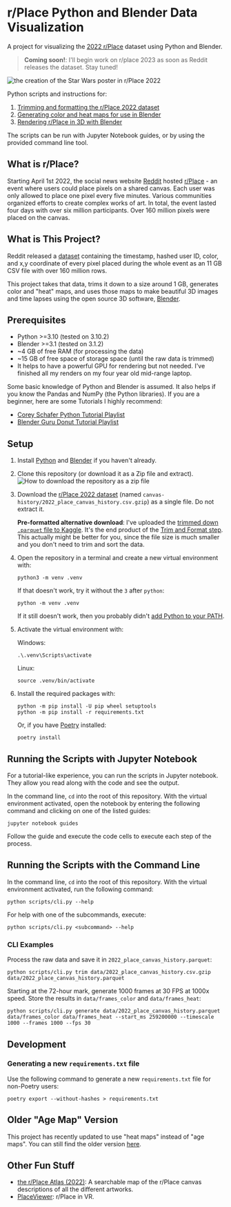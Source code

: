 # r/Place Python and Blender Data Visualization

A project for visualizing the [2022 r/Place](https://www.reddit.com/r/place) dataset using Python and Blender.

> **Coming soon!**: I'll begin work on r/place 2023 as soon as Reddit releases the dataset. Stay tuned!

![the creation of the Star Wars poster in r/Place 2022](/images/star_wars.gif)

Python scripts and instructions for:

1. [Trimming and formatting the r/Place 2022 dataset](guides/1_trim_and_format.ipynb)
2. [Generating color and heat maps for use in Blender](guides/2_generate_maps.ipynb)
3. [Rendering r/Place in 3D with Blender](guides/3_blender.md)

The scripts can be run with Jupyter Notebook guides, or by using the provided command line tool.

## What is r/Place?

Starting April 1st 2022, the social news website [Reddit](https://www.reddit.com) hosted [r/Place](https://www.reddit.com/r/place) - an event where users could place pixels on a shared canvas. Each user was only allowed to place one pixel every five minutes. Various communities organized efforts to create complex works of art. In total, the event lasted four days with over six million participants. Over 160 million pixels were placed on the canvas.

## What is This Project?

Reddit released a [dataset](https://www.reddit.com/r/place/comments/txvk2d/rplace_datasets_april_fools_2022/) containing the timestamp, hashed user ID, color, and x,y coordinate of every pixel placed during the whole event as an 11 GB CSV file with over 160 million rows.

This project takes that data, trims it down to a size around 1 GB, generates color and "heat" maps, and uses those maps to make beautiful 3D images and time lapses using the open source 3D software, [Blender](https://www.blender.org/).

## Prerequisites

- Python >=3.10 (tested on 3.10.2)
- Blender >=3.1 (tested on 3.1.2)
- ~4 GB of free RAM (for processing the data)
- ~15 GB of free space of storage space (until the raw data is trimmed)
- It helps to have a powerful GPU for rendering but not needed. I've finished all my renders on my four year old mid-range laptop.

Some basic knowledge of Python and Blender is assumed. It also helps if you know the Pandas and NumPy (the Python libraries). If you are a beginner, here are some Tutorials I highly recommend:

- [Corey Schafer Python Tutorial Playlist](https://youtube.com/playlist?list=PL-osiE80TeTskrapNbzXhwoFUiLCjGgY7)
- [Blender Guru Donut Tutorial Playlist](https://youtube.com/playlist?list=PLjEaoINr3zgFX8ZsChQVQsuDSjEqdWMAD)

## Setup

1. Install [Python](https://www.python.org/) and [Blender](https://www.blender.org/download/) if you haven't already.
2. Clone this repository (or download it as a Zip file and extract).
   ![How to download the repository as a zip file](images/download-zip.jpg)
3. Download the [r/Place 2022 dataset](https://www.reddit.com/r/place/comments/txvk2d/rplace_datasets_april_fools_2022/) (named `canvas-history/2022_place_canvas_history.csv.gzip`) as a single file. Do not extract it.

    __Pre-formatted alternative download__: I've uploaded the [trimmed down `.parquet` file to Kaggle](https://www.kaggle.com/datasets/chriscrosscrash/rplace-2022-data-sorted-by-time-without-user-ids). It's the end product of the [Trim and Format step](https://github.com/ChrisCrossCrash/r-place-blender/blob/master/guides/1_trim_and_format.ipynb). This actually might be better for you, since the file size is much smaller and you don't need to trim and sort the data.

4. Open the repository in a terminal and create a new virtual environment with:
   ```
   python3 -m venv .venv
   ```
   If that doesn't work, try it without the `3` after `python`:
   ```
   python -m venv .venv
   ```
   If it still doesn't work, then you probably didn't [add Python to your PATH](https://datatofish.com/add-python-to-windows-path/).

5. Activate the virtual environment with:

   Windows:
   ```
   .\.venv\Scripts\activate
   ```
   Linux:
   ```
   source .venv/bin/activate
   ```
6. Install the required packages with:
   ```
   python -m pip install -U pip wheel setuptools
   python -m pip install -r requirements.txt
   ```
   Or, if you have [Poetry](https://python-poetry.org/) installed:
   ```
   poetry install
   ```

## Running the Scripts with Jupyter Notebook

For a tutorial-like experience, you can run the scripts in Jupyter notebook. They allow you read along with the code and see the output.

In the command line, `cd` into the root of this repository. With the virtual environment activated, open the notebook by entering the following command and clicking on one of the listed guides:
```
jupyter notebook guides
```
Follow the guide and execute the code cells to execute each step of the process.

## Running the Scripts with the Command Line

In the command line, `cd` into the root of this repository. With the virtual environment activated, run the following command:
```
python scripts/cli.py --help
```
For help with one of the subcommands, execute:
```
python scripts/cli.py <subcommand> --help
```
### CLI Examples

Process the raw data and save it in `2022_place_canvas_history.parquet`:
```
python scripts/cli.py trim data/2022_place_canvas_history.csv.gzip data/2022_place_canvas_history.parquet
```
Starting at the 72-hour mark, generate 1000 frames at 30 FPS at 1000x speed. Store the results in `data/frames_color` and `data/frames_heat`:

```
python scripts/cli.py generate data/2022_place_canvas_history.parquet data/frames_color data/frames_heat --start_ms 259200000 --timescale 1000 --frames 1000 --fps 30
```

## Development

### Generating a new `requirements.txt` file

Use the following command to generate a new `requirements.txt` file for non-Poetry users:
```
poetry export --without-hashes > requirements.txt
```

## Older "Age Map" Version

This project has recently updated to use "heat maps" instead of "age maps". You can still find the older version [here](https://github.com/ChrisCrossCrash/r-place-blender/tree/98994aedaa6673cfd22bab4985141482106278ee).

## Other Fun Stuff

- [the r/Place Atlas (2022)](https://place-atlas.stefanocoding.me/): A searchable map of the r/Place canvas descriptions of all the different artworks.
- [PlaceViewer](https://github.com/GregBahm/PlaceViewer): r/Place in VR.
